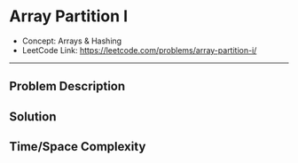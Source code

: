 # Array Partition I

- Concept: Arrays & Hashing
- LeetCode Link: https://leetcode.com/problems/array-partition-i/

---

## Problem Description

## Solution

## Time/Space Complexity


